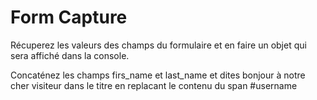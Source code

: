 # Form Capture

Récuperez les valeurs des champs du formulaire et en faire un objet qui sera affiché dans la console.

Concaténez les champs firs_name et last_name et dites bonjour à notre cher visiteur dans le titre en replacant le contenu du span #username
